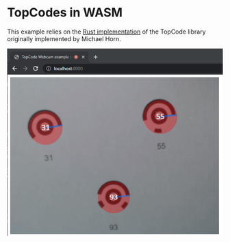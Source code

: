 # TopCodes in WASM

This example relies on the [Rust implementation](https://github.com/battesonb/topcodes-rs) of the TopCode library originally implemented by Michael Horn.

![Screenshot](docs/screenshot.png)
